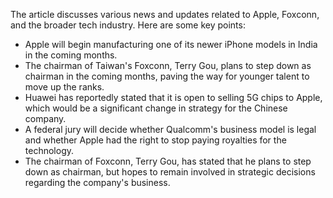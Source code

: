 The article discusses various news and updates related to Apple, Foxconn, and the broader tech industry. Here are some key points:

*   Apple will begin manufacturing one of its newer iPhone models in India in the coming months.
*   The chairman of Taiwan's Foxconn, Terry Gou, plans to step down as chairman in the coming months, paving the way for younger talent to move up the ranks.
*   Huawei has reportedly stated that it is open to selling 5G chips to Apple, which would be a significant change in strategy for the Chinese company.
*   A federal jury will decide whether Qualcomm's business model is legal and whether Apple had the right to stop paying royalties for the technology.
*   The chairman of Foxconn, Terry Gou, has stated that he plans to step down as chairman, but hopes to remain involved in strategic decisions regarding the company's business.